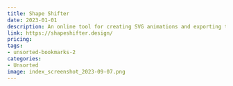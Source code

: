```yaml
---
title: Shape Shifter
date: 2023-01-01
description: An online tool for creating SVG animations and exporting them as code.
link: https://shapeshifter.design/
pricing: 
tags: 
- unsorted-bookmarks-2 
categories: 
- Unsorted 
image: index_screenshot_2023-09-07.png
---
```

